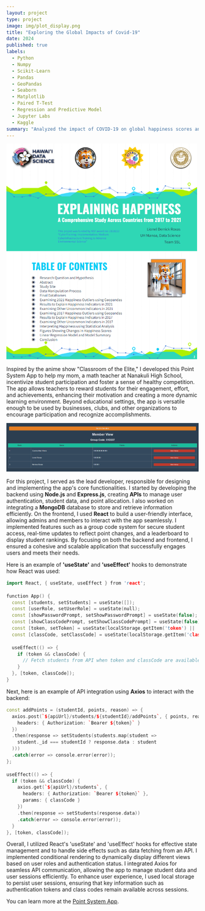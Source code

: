 ```yaml
---
layout: project
type: project
image: img/plot_display.png
title: "Exploring the Global Impacts of Covid-19"
date: 2024
published: true
labels:
  - Python
  - Numpy
  - Scikit-Learn
  - Pandas
  - GeoPandas
  - Seaborn
  - Matplotlib
  - Paired T-Test
  - Regression and Predictive Model
  - Jupyter Labs
  - Kaggle
summary: "Analyzed the impact of COVID-19 on global happiness scores and identified regional and national variations."
---
```


<div class="text-center p-4">
  <img width="500px" src="../img/happiness_title.png" class="img-thumbnail" >
  <img width="500px" src="../img/table_of_contents.png" class="img-thumbnail" >
</div>

Inspired by the anime show "Classroom of the Elite," I developed this Point System App to help my mom, a math teacher at Nanakuli High School, incentivize student participation and foster a sense of healthy competition. The app allows teachers to reward students for their engagement, effort, and achievements, enhancing their motivation and creating a more dynamic learning environment. Beyond educational settings, the app is versatile enough to be used by businesses, clubs, and other organizations to encourage participation and recognize accomplishments.

<div class="text-center p-4">
  <a href="https://lionelroxas.github.io/point-system-app-frontend">
    <img src="../img/member_view.png" class="img-thumbnail" >
  </a>
</div>

For this project, I served as the lead developer, responsible for designing and implementing the app's core functionalities. I started by developing the backend using <strong>Node.js</strong> and <strong>Express.js</strong>, creating <strong>APIs</strong> to manage user authentication, student data, and point allocation. I also worked on integrating a <strong>MongoDB</strong> database to store and retrieve information efficiently. On the frontend, I used <strong>React</strong> to build a user-friendly interface, allowing admins and members to interact with the app seamlessly. I implemented features such as a group code system for secure student access, real-time updates to reflect point changes, and a leaderboard to display student rankings. By focusing on both the backend and frontend, I ensured a cohesive and scalable application that successfully engages users and meets their needs.

Here is an example of <strong>'useState'</strong> and <strong>'useEffect'</strong> hooks to demonstrate how React was used:

```cpp
import React, { useState, useEffect } from 'react';

function App() {
  const [students, setStudents] = useState([]);
  const [userRole, setUserRole] = useState(null);
  const [showPasswordPrompt, setShowPasswordPrompt] = useState(false);
  const [showClassCodePrompt, setShowClassCodePrompt] = useState(false);
  const [token, setToken] = useState(localStorage.getItem('token') || '');
  const [classCode, setClassCode] = useState(localStorage.getItem('classCode') || '');

  useEffect(() => {
    if (token && classCode) {
      // Fetch students from API when token and classCode are available
    }
  }, [token, classCode]);
}
```
Next, here is an example of API integration using <strong>Axios</strong> to interact with the backend:

```cpp
const addPoints = (studentId, points, reason) => {
  axios.post(`${apiUrl}/students/${studentId}/addPoints`, { points, reason, classCode }, {
    headers: { Authorization: `Bearer ${token}` }
  })
  .then(response => setStudents(students.map(student =>
    student._id === studentId ? response.data : student
  )))
  .catch(error => console.error(error));
};

useEffect(() => {
  if (token && classCode) {
    axios.get(`${apiUrl}/students`, {
      headers: { Authorization: `Bearer ${token}` },
      params: { classCode }
    })
    .then(response => setStudents(response.data))
    .catch(error => console.error(error));
  }
}, [token, classCode]);
```
Overall, I utilized React's 'useState' and 'useEffect' hooks for effective state management and to handle side effects such as data fetching from an API. I implemented conditional rendering to dynamically display different views based on user roles and authentication status. I integrated Axios for seamless API communication, allowing the app to manage student data and user sessions efficiently. To enhance user experience, I used local storage to persist user sessions, ensuring that key information such as authentication tokens and class codes remain available across sessions.

You can learn more at the [Point System App](https://lionelroxas.github.io/point-system-app-frontend).
